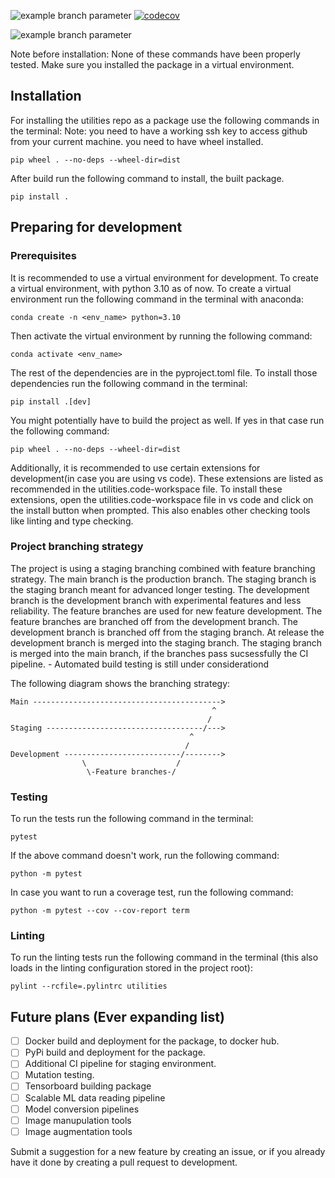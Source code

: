 ![example branch parameter](https://github.com/guorbit/utilities/actions/workflows/python-app.yml/badge.svg?branch=main) [![codecov](https://codecov.io/github/guorbit/utilities/branch/main/graph/badge.svg?token=3RVZAHQ4W2)](https://codecov.io/github/guorbit/utilities)

![example branch parameter](https://github.com/guorbit/utilities/actions/workflows/python-app.yml/badge.svg?branch=development)

Note before installation: None of these commands have been properly tested. Make sure you installed the package in a virtual environment.

## Installation
For installing the utilities repo as a package use the following commands in the terminal:
Note: you need to have a working ssh key to access github from your current machine.
you need to have wheel installed.

```
pip wheel . --no-deps --wheel-dir=dist

```
After build run the following command to install, the built package.
```
pip install .

```
## Preparing for development
### Prerequisites
It is recommended to use a virtual environment for development. To create a virtual environment, with python 3.10 as of now. To create a virtual environment run the following command in the terminal with anaconda:
```
conda create -n <env_name> python=3.10
```
Then activate the virtual environment by running the following command:
```
conda activate <env_name>
```

The rest of the dependencies are in the pyproject.toml file. To install those dependencies run the following command in the terminal:
```
pip install .[dev]
```
You might potentially have to build the project as well. If yes in that case run the following command:
```
pip wheel . --no-deps --wheel-dir=dist
```
Additionally, it is recommended to use certain extensions for development(in case you are using vs code). These extensions are listed as recommended in the utilities.code-workspace file. To install these extensions, open the utilities.code-workspace file in vs code and click on the install button when prompted. This also enables other checking tools like linting and type checking.
### Project branching strategy
The project is using a staging branching combined with feature branching strategy. The main branch is the production branch. The staging branch is the staging branch meant for advanced longer testing. The development branch is the development branch with experimental features and less reliability. The feature branches are used for new feature development. The feature branches are branched off from the development branch. The development branch is branched off from the staging branch. 
At release the development branch is merged into the staging branch. The staging branch is merged into the main branch, if the branches pass sucsessfully the CI pipeline. - Automated build testing is still under considerationd

The following diagram shows the branching strategy:

```
Main ------------------------------------------> 
                                             ^  
                                            /
Staging -----------------------------------/--->
                                        ^
                                       /
Development --------------------------/-------->
                \                    /
                 \-Feature branches-/

```
### Testing
To run the tests run the following command in the terminal:
```
pytest
```
If the above command doesn't work, run the following command:
```
python -m pytest
```
In case you want to run a coverage test, run the following command:
```
python -m pytest --cov --cov-report term
```

### Linting
To run the linting tests run the following command in the terminal (this also loads in the linting configuration stored in the project root):
```
pylint --rcfile=.pylintrc utilities
```

## Future plans (Ever expanding list)
- [ ] Docker build and deployment for the package, to docker hub.
- [ ] PyPi build and deployment for the package.
- [ ] Additional CI pipeline for staging environment.
- [ ] Mutation testing.
- [ ] Tensorboard building package
- [ ] Scalable ML data reading pipeline
- [ ] Model conversion pipelines
- [ ] Image manupulation tools
- [ ] Image augmentation tools

Submit a suggestion for a new feature by creating an issue, or if you already have it done by creating a pull request to development.
